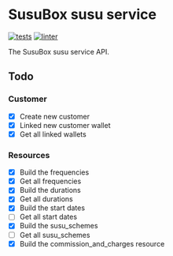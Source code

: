 # SusuBox susu service

[![tests](https://github.com/JustSteveKing/api-kit/actions/workflows/tests.yml/badge.svg)](https://github.com/JustSteveKing/api-kit/actions/workflows/tests.yml)
[![linter](https://github.com/JustSteveKing/api-kit/actions/workflows/lint.yml/badge.svg)](https://github.com/JustSteveKing/api-kit/actions/workflows/lint.yml)

The SusuBox susu service API.

## Todo

### Customer
- [x] Create new customer
- [x] Linked new customer wallet
- [x] Get all linked wallets

### Resources
- [x] Build the frequencies
- [x] Get all frequencies
- [x] Build the durations
- [x] Get all durations
- [x] Build the start dates
- [ ] Get all start dates
- [x] Build the susu_schemes
- [ ] Get all susu_schemes
- [x] Build the commission_and_charges resource
